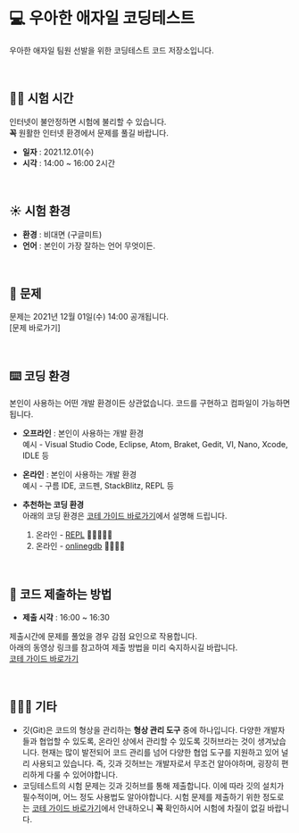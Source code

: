 # 💻 우아한 애자일 코딩테스트
우아한 애자일 팀원 선발을 위한 코딩테스트 코드 저장소입니다.

<br>

## ✍🏻 시험 시간
인터넷이 불안정하면 시험에 불리할 수 있습니다.  
**꼭** 원활한 인터넷 환경에서 문제를 풀길 바랍니다.
* **일자** : 2021.12.01(수)
* **시각** : 14:00 ~ 16:00 2시간

<br>

## ☀️ 시험 환경
* **환경** : 비대면 (구글미트)
* **언어** : 본인이 가장 잘하는 언어 무엇이든.

<br>

## 📝 문제
문제는 2021년 12월 01일(수) 14:00 공개됩니다.  
[문제 바로가기]

<br>

## ⌨️ 코딩 환경
본인이 사용하는 어떤 개발 환경이든 상관없습니다.
코드를 구현하고 컴파일이 가능하면 됩니다.
* **오프라인** : 본인이 사용하는 개발 환경  
예시 - Visual Studio Code, Eclipse, Atom, Braket, Gedit, VI, Nano, Xcode, IDLE 등
* **온라인** : 본인이 사용하는 개발 환경  
예시 - 구름 IDE, 코드펜, StackBlitz, REPL 등

* **추천하는 코딩 환경**  
아래의 코딩 환경은 [코테 가이드 바로가기](https://youtu.be/Lhp3r_V7emY)에서 설명해 드립니다.
   1. 온라인 - [REPL](https://replit.com/) 🌟🌟🌟🌟🌟
   2. 온라인 - [onlinegdb](https://www.onlinegdb.com/) 🌟🌟🌟🌟


<br>

## 💫 코드 제출하는 방법
* **제출 시각** : 16:00 ~ 16:30   

제출시간에 문제를 풀었을 경우 감점 요인으로 작용합니다.  
아래의 동영상 링크를 참고하여 제출 방법을 미리 숙지하시길 바랍니다.  
[코테 가이드 바로가기](https://youtu.be/Lhp3r_V7emY)

<br>

## 💁🏻‍♂️ 기타
* 깃(Git)은 코드의 형상을 관리하는 **형상 관리 도구** 중에 하나입니다.
다양한 개발자들과 협업할 수 있도록, 온라인 상에서 관리할 수 있도록 깃허브라는 것이 생겨났습니다.
현재는 많이 발전되어 코드 관리를 넘어 다양한 협업 도구를 지원하고 있어 널리 사용되고 있습니다.
즉, 깃과 깃허브는 개발자로서 무조건 알아야하며, 굉장히 편리하게 다룰 수 있어야합니다.
* 코딩테스트의 시험 문제는 깃과 깃허브를 통해 제출합니다.
이에 따라 깃의 설치가 필수적이며, 어느 정도 사용법도 알아야합니다.
시험 문제를 제출하기 위한 정도로는 [코테 가이드 바로가기](https://youtu.be/Lhp3r_V7emY)에서 안내하오니 **꼭** 확인하시어 시험에 차질이 없길 바랍니다.



